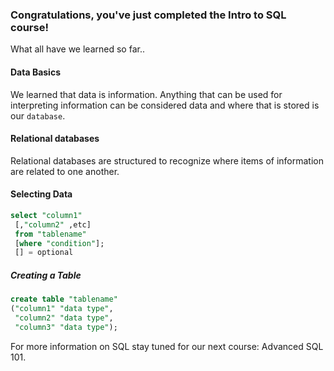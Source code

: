 ### Congratulations, you've just completed the Intro to SQL course!

What all have we learned so far..

#### Data Basics
We learned that data is information. Anything that can be used for interpreting information can be considered data and where that is stored is our `database`.

#### Relational databases
Relational databases are structured to recognize where items of information are related to one another.

#### Selecting Data

```SQL
select "column1"
 [,"column2" ,etc]
 from "tablename"
 [where "condition"];
 [] = optional
```
##### Creating a Table

```SQL 
create table "tablename"
("column1" "data type",
 "column2" "data type",
 "column3" "data type");
```


For more information on SQL stay tuned for our next course: Advanced SQL 101.
